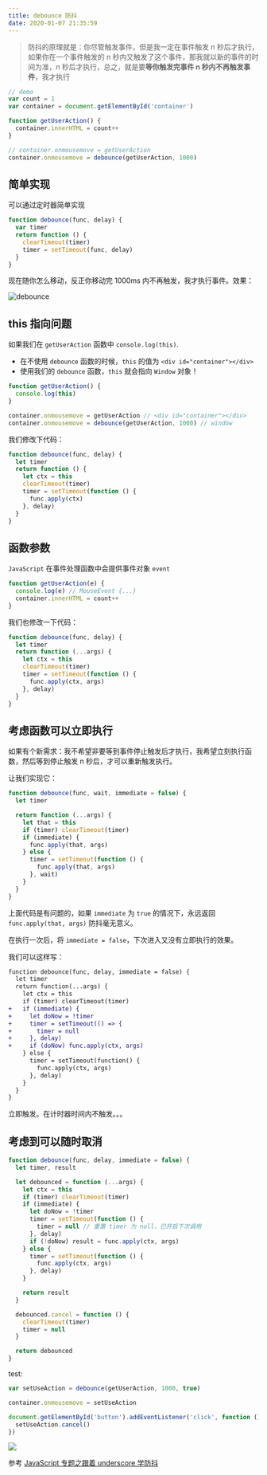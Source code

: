 ```yaml
---
title: debounce 防抖
date: 2020-01-07 21:35:59
---
```


> 防抖的原理就是：你尽管触发事件，但是我一定在事件触发 n 秒后才执行，如果你在一个事件触发的 n 秒内又触发了这个事件，那我就以新的事件的时间为准，n 秒后才执行，总之，就是要**等你触发完事件 n 秒内不再触发事件**，我才执行

```js
// demo
var count = 1
var container = document.getElementById('container')

function getUserAction() {
  container.innerHTML = count++
}

// container.onmousemove = getUserAction
container.onmousemove = debounce(getUserAction, 1000)
```

## 简单实现

可以通过定时器简单实现

```js
function debounce(func, delay) {
  var timer
  return function () {
    clearTimeout(timer)
    timer = setTimeout(func, delay)
  }
}
```

现在随你怎么移动，反正你移动完 1000ms 内不再触发，我才执行事件。效果：

![debounce](https://gitee.com/alvin0216/cdn/raw/master/img/javascript/debounce/1.gif)

## this 指向问题

如果我们在 `getUserAction` 函数中 `console.log(this)`.

- 在不使用 `debounce` 函数的时候，`this` 的值为 `<div id="container"></div>`
- 使用我们的 `debounce` 函数，`this` 就会指向 `Window` 对象！

```js
function getUserAction() {
  console.log(this)
}

container.onmousemove = getUserAction // <div id="container"></div>
container.onmousemove = debounce(getUserAction, 1000) // window
```

我们修改下代码：

```js
function debounce(func, delay) {
  let timer
  return function () {
    let ctx = this
    clearTimeout(timer)
    timer = setTimeout(function () {
      func.apply(ctx)
    }, delay)
  }
}
```

## 函数参数

`JavaScript` 在事件处理函数中会提供事件对象 `event`

```js
function getUserAction(e) {
  console.log(e) // MouseEvent {...}
  container.innerHTML = count++
}
```

我们也修改一下代码：

```js
function debounce(func, delay) {
  let timer
  return function (...args) {
    let ctx = this
    clearTimeout(timer)
    timer = setTimeout(function () {
      func.apply(ctx, args)
    }, delay)
  }
}
```

## 考虑函数可以立即执行

如果有个新需求：我不希望非要等到事件停止触发后才执行，我希望立刻执行函数，然后等到停止触发 n 秒后，才可以重新触发执行。

让我们实现它：

```js
function debounce(func, wait, immediate = false) {
  let timer

  return function (...args) {
    let that = this
    if (timer) clearTimeout(timer)
    if (immediate) {
      func.apply(that, args)
    } else {
      timer = setTimeout(function () {
        func.apply(that, args)
      }, wait)
    }
  }
}
```

上面代码是有问题的，如果 `immediate` 为 `true` 的情况下，永远返回 `func.apply(that, args)` 防抖毫无意义。

在执行一次后，将 `immediate = false`，下次进入又没有立即执行的效果。

我们可以这样写：

```diff
function debounce(func, delay, immediate = false) {
  let timer
  return function(...args) {
    let ctx = this
    if (timer) clearTimeout(timer)
+   if (immediate) {
+     let doNow = !timer
+     timer = setTimeout(() => {
+       timer = null
+     }, delay)
+     if (doNow) func.apply(ctx, args)
    } else {
      timer = setTimeout(function() {
        func.apply(ctx, args)
      }, delay)
    }
  }
}
```

立即触发。在计时器时间内不触发。。。

## 考虑到可以随时取消

```js
function debounce(func, delay, immediate = false) {
  let timer, result

  let debounced = function (...args) {
    let ctx = this
    if (timer) clearTimeout(timer)
    if (immediate) {
      let doNow = !timer
      timer = setTimeout(function () {
        timer = null // 重置 timer 为 null，已开启下次调用
      }, delay)
      if (!doNow) result = func.apply(ctx, args)
    } else {
      timer = setTimeout(function () {
        func.apply(ctx, args)
      }, delay)
    }

    return result
  }

  debounced.cancel = function () {
    clearTimeout(timer)
    timer = null
  }

  return debounced
}
```

test:

```js
var setUseAction = debounce(getUserAction, 1000, true)

container.onmousemove = setUseAction

document.getElementById('button').addEventListener('click', function () {
  setUseAction.cancel()
})
```

![](https://gitee.com/alvin0216/cdn/raw/master/img/javascript/debounce/4.gif)

参考 [JavaScript 专题之跟着 underscore 学防抖](https://github.com/mqyqingfeng/Blog/issues/22)

